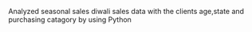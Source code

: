 Analyzed seasonal sales diwali sales data with the clients age,state and purchasing catagory by using Python
